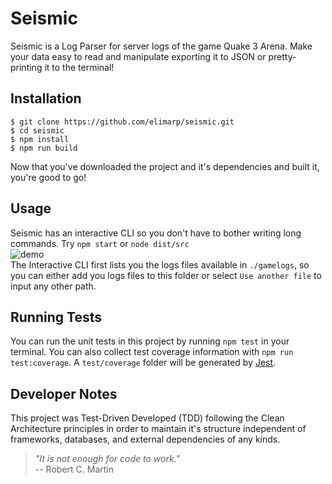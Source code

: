 # Seismic
Seismic is a Log Parser for server logs of the game Quake 3 Arena. Make your data easy to read and manipulate exporting it to JSON or pretty-printing it to the terminal!

## Installation
```
$ git clone https://github.com/elimarp/seismic.git
$ cd seismic
$ npm install
$ npm run build
```
Now that you've downloaded the project and it's dependencies and built it, you're good to go!

## Usage
Seismic has an interactive CLI so you don't have to bother writing long commands. Try `npm start` or `node dist/src`  
![demo](https://s3.amazonaws.com/elimarp.github/SEISMIC.gif)  
The Interactive CLI first lists you the logs files available in `./gamelogs`, so you can either add you logs files to this folder or select `Use another file` to input any other path.

## Running Tests
You can run the unit tests in this project by running `npm test` in your terminal. You can also collect test coverage information with `npm run test:coverage`. A `test/coverage` folder will be generated by [Jest](https://github.com/jestjs/jest).

## Developer Notes
This project was Test-Driven Developed (TDD) following the Clean Architecture principles in order to maintain it's structure independent of frameworks, databases, and external dependencies of any kinds.
> _"It is not enough for code to work."_  
> -- Robert C. Martin